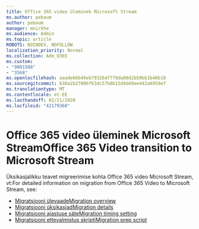```yaml
---
title: Office 365 video üleminek Microsoft Stream
ms.author: pebaum
author: pebaum
manager: mnirkhe
ms.audience: Admin
ms.topic: article
ROBOTS: NOINDEX, NOFOLLOW
localization_priority: Normal
ms.collection: Adm_O365
ms.custom:
- "9001508"
- "3568"
ms.openlocfilehash: aaade66b49eb79326df778da08d2b59bb1b46b18
ms.sourcegitcommit: b38a2b27006f63dc57b8b15d4d49ee442a6959ef
ms.translationtype: MT
ms.contentlocale: et-EE
ms.lasthandoff: 02/21/2020
ms.locfileid: "42179360"
---
```

# <a name="office-365-video-transition-to-microsoft-stream"></a><span data-ttu-id="5077f-102">Office 365 video üleminek Microsoft Stream</span><span class="sxs-lookup"><span data-stu-id="5077f-102">Office 365 Video transition to Microsoft Stream</span></span>

<span data-ttu-id="5077f-103">Üksikasjalikku teavet migreerimise kohta Office 365 video Microsoft Stream, vt:</span><span class="sxs-lookup"><span data-stu-id="5077f-103">For detailed information on migration from Office 365 Video to Microsoft Stream, see:</span></span>

- [<span data-ttu-id="5077f-104">Migratsiooni ülevaade</span><span class="sxs-lookup"><span data-stu-id="5077f-104">Migration overview</span></span>](https://docs.microsoft.com/en-us/stream/migrate-from-office-365)
- [<span data-ttu-id="5077f-105">Migratsiooni üksikasjad</span><span class="sxs-lookup"><span data-stu-id="5077f-105">Migration details</span></span>](https://docs.microsoft.com/en-us/stream/migration-experience)
- [<span data-ttu-id="5077f-106">Migratsiooni ajastuse säte</span><span class="sxs-lookup"><span data-stu-id="5077f-106">Migration timing setting</span></span>](https://docs.microsoft.com/en-us/stream/migration-o365video-timing-setting)
- [<span data-ttu-id="5077f-107">Migratsiooni ettevalmistus skripti</span><span class="sxs-lookup"><span data-stu-id="5077f-107">Migration prep script</span></span>](https://docs.microsoft.com/en-us/stream/migration-o365video-prep)

